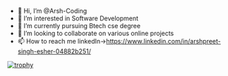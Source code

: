 - 👋 Hi, I’m @Arsh-Coding
- 👀 I’m interested in Software Development
- 🌱 I’m currently pursuing Btech cse degree
- 💞️ I’m looking to collaborate on various online projects
- 📫 How to reach me
  linkedIn->https://www.linkedin.com/in/arshpreet-singh-esher-04882b251/

  
[![trophy](https://github-profile-trophy.vercel.app/?username=Arsh-Coding)](https://github.com/ryo-ma/github-profile-trophy)
<!---
Arsh-Coding/Arsh-Coding is a ✨ special ✨ repository because its `README.md` (this file) appears on your GitHub profile.
You can click the Preview link to take a look at your changes.
--->
